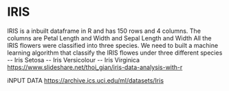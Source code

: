 # IRIS
IRIS is a inbuilt dataframe in R and has 150 rows and 4 columns. The columns are Petal Length and Width and Sepal Length and Width
All the IRIS flowers were classified into three species. We need to built a machine learning algorithm that classify the IRIS flowes under three 
different species
-- Iris Setosa 
-- Iris Versicolour 
-- Iris Virginica
https://www.slideshare.net/thoi_gian/iris-data-analysis-with-r

iNPUT DATA 
https://archive.ics.uci.edu/ml/datasets/Iris

